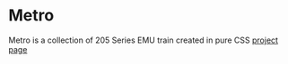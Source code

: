 # Metro
Metro is a collection of 205 Series EMU train created in pure CSS
[project page](http://alfianerlian.github.io/metro)